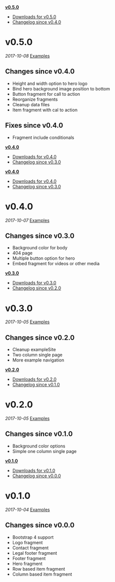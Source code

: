 __[v0.5.0](#v050)__
  - [Downloads for v0.5.0](https://github.com/okkur/syna/releases/tag/v0.5.0)
  - [Changelog since v0.4.0](#changelog-since-v040)

# v0.5.0
_2017-10-08_
[Examples](/exampleSite)

## Changes since v0.4.0
  - Height and width option to hero logo
  - Bind hero background image position to bottom
  - Button fragment for call to action
  - Reorganize fragments
  - Cleanup data files
  - Item fragment with cal to action
  
## Fixes since v0.4.0
  - Fragment include conditionals

__[v0.4.0](#v040)__
  - [Downloads for v0.4.0](https://github.com/okkur/syna/releases/tag/v0.4.0)
  - [Changelog since v0.3.0](#changelog-since-v030)

__[v0.4.0](#v040)__
  - [Downloads for v0.4.0](https://github.com/okkur/syna/releases/tag/v0.4.0)
  - [Changelog since v0.3.0](#changelog-since-v030)

# v0.4.0
_2017-10-07_
[Examples](/exampleSite)

## Changes since v0.3.0
  - Background color for body
  - 404 page
  - Multiple button option for hero
  - Embed fragment for videos or other media
  
__[v0.3.0](#v030)__
  - [Downloads for v0.3.0](https://github.com/okkur/syna/releases/tag/v0.3.0)
  - [Changelog since v0.2.0](#changelog-since-v020)

# v0.3.0
_2017-10-05_
[Examples](/exampleSite)

## Changes since v0.2.0
  - Cleanup exampleSite
  - Two column single page
  - More example navigation
  
__[v0.2.0](#v020)__
  - [Downloads for v0.2.0](https://github.com/okkur/syna/releases/tag/v0.2.0)
  - [Changelog since v0.1.0](#changelog-since-v010)

# v0.2.0
_2017-10-05_
[Examples](/exampleSite)

## Changes since v0.1.0
  - Background color options
  - Simple one column single page

__[v0.1.0](#v010)__
  - [Downloads for v0.1.0](https://github.com/okkur/syna/releases/tag/v0.1.0)
  - [Changelog since v0.0.0](#changelog-since-v000)


# v0.1.0
_2017-10-04_
[Examples](/exampleSite)

## Changes since v0.0.0
  - Bootstrap 4 support
  - Logo fragment
  - Contact fragment
  - Legal footer fragment
  - Footer fragment
  - Hero fragment
  - Row based item fragment
  - Column based item fragment
